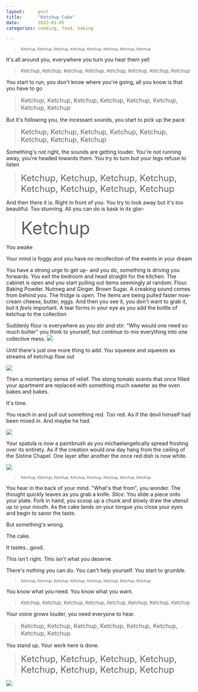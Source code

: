 ```yaml
---
layout:     post
title:      "Ketchup Cake"
date:       2022-01-05 
categories: cooking, food, baking

---
```



><font size="1">Ketchup, Ketchup, Ketchup, Ketchup, Ketchup, Ketchup, Ketchup, Ketchup</font>

It's all around you, everywhere you turn you hear them yell

><font size="2">Ketchup, Ketchup, Ketchup, Ketchup, Ketchup, Ketchup, Ketchup, Ketchup</font>

You start to run, you don't know where you're going, all you know is that you have to go
><font size="3">Ketchup, Ketchup, Ketchup, Ketchup, Ketchup, Ketchup, Ketchup, Ketchup</font>

But it's following you, the incessant sounds, you start to pick up the pace 
><font size="4">Ketchup, Ketchup, Ketchup, Ketchup, Ketchup, Ketchup, Ketchup, Ketchup</font>

Something's not right, the sounds are getting louder. You're not running away, you're headed towards them. You try to turn but your legs refuse to listen 
><font size="5">Ketchup, Ketchup, Ketchup, Ketchup, Ketchup, Ketchup, Ketchup, Ketchup</font>

And then there it is. Right in front of you. You try to look away but it's too beautiful. Too stunning. All you can do is bask in its glor-

><font size="10">Ketchup</font>

You awake

Your mind is foggy and you have no recollection of the events in your dream

You have a strong urge to get up- and you do, something is driving you forwards. You exit the bedroom and head straight for the kitchen. The cabinet is open and you start pulling out items seemingly at random. Flour. Baking Powder. Nutmeg and Ginger. Brown Sugar. A creaking sound comes from behind you. The fridge is open. The items are being pulled faster now-cream cheese, butter, eggs. And then you see it, you don't want to grab it, but it *feels* important. A tear forms in your eye as you add the bottle of ketchup to the collection

Suddenly flour is everywhere as you stir and stir. "Why would one need so much butter" you think to yourself, but continue to mix everything into one collective mess. 
![](/assets/images/2022/Ketchup-1.jpg)


Until there's just one more thing to add. You squeeze and squeeze as streams of ketchup flow out

![](/assets/images/2022/Ketchup-2.jpg)

Then a momentary sense of relief. The stong tomato scents that once filled your apartment are replaced with something much sweeter as the oven bakes and bakes. 

It's time. 

You reach in and pull out something red. Too red. As if the devil himself had been mixed in. And maybe he had.

![](/assets/images/2022/Ketchup-3.jpg)

Your spatula is now a paintbrush as you michaelangelically spread frosting over its entirety. As if the creation would one day hang from the ceiling of the Sistine Chapel. One layer after another the once red dish is now white. 

![](/assets/images/2022/Ketchup-4.jpg)


><font size="1">Ketchup, Ketchup, Ketchup, Ketchup, Ketchup, Ketchup, Ketchup, Ketchup</font>

You hear in the back of your mind. "What's that from", you wonder. The thought quickly leaves as you grab a knife. *Slice*. You slide a piece onto your plate. Fork in hand, you scoop up a chunk and slowly draw the utensil up to your mouth. As the cake lands on your tongue you close your eyes and begin to savor the taste.

But something's wrong. 

The cake.

It tastes...good. 

This isn't right. This isn't what you deserve. 

There's nothing you can do. You can't help yourself. You start to grumble.

><font size="1">Ketchup, Ketchup, Ketchup, Ketchup, Ketchup, Ketchup, Ketchup, Ketchup</font>

You know what you need. You know what you want.

><font size="2">Ketchup, Ketchup, Ketchup, Ketchup, Ketchup, Ketchup, Ketchup, Ketchup</font>

Your voice grows louder, you need everyone to hear.

><font size="3">Ketchup, Ketchup, Ketchup, Ketchup, Ketchup, Ketchup, Ketchup, Ketchup</font>

You stand up. Your work here is done.

><font size="5">Ketchup, Ketchup, Ketchup, Ketchup, Ketchup, Ketchup, Ketchup, Ketchup</font>

![](/assets/images/2022/Ketchup-5.jpg)

